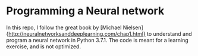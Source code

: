 # Programming a Neural network

In this repo, I follow the great book by [Michael Nielsen]{http://neuralnetworksanddeeplearning.com/chap1.html} to understand and program a neural network in Python 3.7.1. The code is meant for a learning exercise, and is not optimized.


